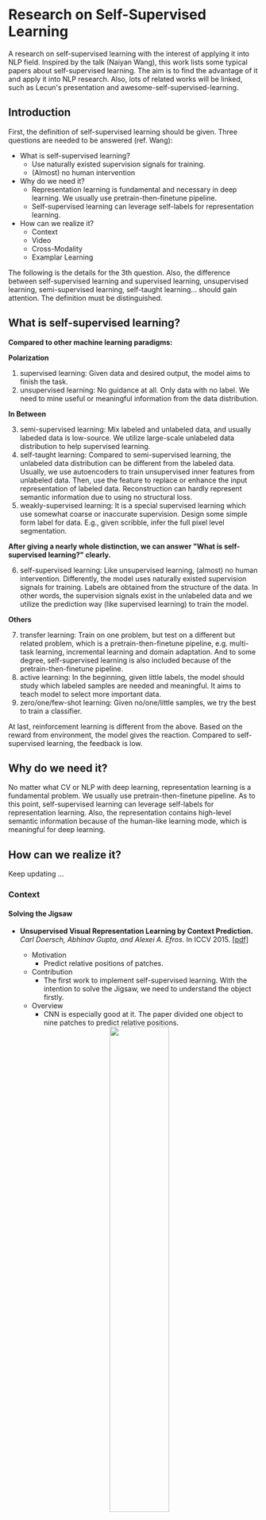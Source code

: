 # Research on Self-Supervised Learning

A research on self-supervised learning with the interest of applying it into NLP field. Inspired by the talk (Naiyan Wang), this work lists some typical papers about self-supervised learning. The aim is to find the advantage of it and apply it into NLP research. Also, lots of related works will be linked, such as Lecun's presentation and awesome-self-supervised-learning.

## Introduction

First, the definition of self-supervised learning should be given. Three questions are needed to be answered (ref. Wang):

* What is self-supervised learning?
	* Use naturally existed supervision signals for training.
	* (Almost) no human intervention
* Why do we need it?
	* Representation learning is fundamental and necessary in deep learning. We usually use pretrain-then-finetune pipeline.
	* Self-supervised learning can leverage self-labels for representation learning.
* How can we realize it?
	* Context
	* Video
	* Cross-Modality
	* Examplar Learning
	
The following is the details for the 3th question. Also, the difference between self-supervised learning and supervised learning, unsupervised learning, semi-supervised learning, self-taught learning... should gain attention. The definition must be distinguished.

## What is self-supervised learning?

**Compared to other machine learning paradigms:**

**Polarization**

1. supervised learning: Given data and desired output, the model aims to finish the task.
2. unsupervised learning: No guidance at all. Only data with no label. We need to mine useful or meaningful information from the data distribution.

**In Between**

3. semi-supervised learning: Mix labeled and unlabeled data, and usually labeded data is low-source. We utilize large-scale unlabeled data distribution to help supervised learning.
4. self-taught learning: Compared to semi-supervised learning, the unlabeled data distribution can be different from the labeled data. Usually, we use autoencoders to train unsupervised inner features from unlabeled data. Then, use the feature to replace or enhance the input representation of labeled data. Reconstruction can hardly represent semantic information due to using no structural loss.
5. weakly-supervised learning: It is a special supervised learning which use somewhat coarse or inaccurate supervision. Design some simple form label for data. E.g., given scribble, infer the full pixel level segmentation.

**After giving a nearly whole distinction, we can answer "What is self-supervised learning?" clearly.**

6. self-supervised learning: Like unsupervised learning, (almost) no human intervention. Differently, the model uses naturally existed supervision signals for training. Labels are obtained from the structure of the data. In other words, the supervision signals exist in the unlabeled data and we utilize the prediction way (like supervised learning) to train the model.

**Others**

7. transfer learning: Train on one problem, but test on a different but related problem, which is a pretrain-then-finetune pipeline, e.g. multi-task learning, incremental learning and domain adaptation. And to some degree, self-supervised learning is also included because of the pretrain-then-finetune pipeline.
8. active learning: In the beginning, given little labels, the model should study which labeled samples are needed and meaningful. It aims to teach model to select more important data.
9. zero/one/few-shot learning: Given no/one/little samples, we try the best to train a classifier.

At last, reinforcement learning is different from the above. Based on the reward from environment, the model gives the reaction. Compared to self-supervised learning, the feedback is low. 

## Why do we need it?

No matter what CV or NLP with deep learning, representation learning is a fundamental problem. We usually use pretrain-then-finetune pipeline. As to this point, self-supervised learning can leverage self-labels for representation learning. Also, the representation contains high-level semantic information because of the human-like learning mode, which is meaningful for deep learning.

## How can we realize it?

Keep updating ...

### Context

#### Solving the Jigsaw

* **Unsupervised Visual Representation Learning by Context Prediction.** *Carl Doersch, Abhinav Gupta, and Alexei A. Efros.* In ICCV 2015. [[pdf]](https://arxiv.org/pdf/1505.05192.pdf)
    * Motivation
        * Predict relative positions of patches.
    * Contribution
        * The first work to implement self-supervised learning. With the intention to solve the Jigsaw, we need to understand the object firstly.
    * Overview
        * CNN is especially good at it. The paper divided one object to nine patches to predict relative positions.
	<div align=center>
	    <img src="./Images/Jigsaw 1.png" height="50%" width="50%" />
	</div>
    
* **Unsupervised learning of visual representations by solving jigsaw puzzles.** *Noroozi, Mehdi and Favaro, Paolo.* In ECCV 2016. [[pdf]](http://arxiv.org/abs/1603.09246)
    * Motivation
        * Use stronger supervision, solve the real jigsaw problem. 
    * Contribution
        * Introduce the context-free network (CFN), a CNN whose features can be easily transferred between detection/classification and Jigsaw puzzle reassembly tasks.
    * Overview
	<div align=center>
	    <img src="./Images/Jigsaw 2.png" height="50%" width="50%" />
	</div>
    
#### Colorization

* **Context Encoders: Feature Learning by Impainting.** *Pathak, Deepak and Krahenbuhl, Philipp and Donahue, Jeff and Darrell, Trevor and Efros, Alexei A.* In CVPR 2016. [[pdf]](https://people.eecs.berkeley.edu/~pathak/papers/cvpr16.pdf)
    * Motivation
        * Given an image with a missing region, we train a convolutional neural network to regress to the missing pixel values. It is possible to learn and predict this structure.
	<div align=center>
	    <img src="./Images/Color 1-0.png" height="50%" width="50%" />
	</div>
	
    * Contribution
        * The model consists of an encoder capturing the context of an image into a compact latent feature representation and a decoder which uses that representation to produce the miss- ing image content.
        * Introduce a channel- wise fully-connected layer, which allows each unit in the decoder to reason about the entire image content.
        * With the advancement of adversarial loss.
	
    * Overview
        * The overall architecture is a simple encoder-decoder pipeline. The encoder takes an input image with missing regions and produces a latent feature representation of that image. The decoder takes this feature representation and produces the missing image content.
	<div align=center>
	    <img src="./Images/Color 1-1.png" height="50%" width="50%" />
	</div>

* **Colorful Image Colorization.** *Zhang, Richard and Isola, Phillip and Efros, Alexei A.* In ECCV 2016. [[pdf]](https://arxiv.org/abs/1603.08511)

    * Motivation
        * Given a grayscale photograph as input, this paper attacks the problem of hallucinating a plausible color version of the photograph. You have to know what the object is before you predict its color. E.g. Apple is red/green, sky is blue, etc.
	<div align=center>
	    <img src="./Images/Color 2-0.png" height="50%" width="50%" />
	</div>
	
    * Contribution
        * propose a fully automatic approach that produces vibrant and realistic colorizations.
        * The method successfully fools humans on 32% of the trials, significantly higher than previous methods. 
        * It shows that colorization can be a powerful pretext task for self-supervised feature learning, acting as a cross-channel encoder. 
	
    * Overview
	<div align=center>
	    <img src="./Images/Color 2-1.png" height="50%" width="50%" />
	</div>

### Video

#### Motion consistency

* **Unsupervised learning of visual representations using videos**. *Wang, Xiaolong and Gupta, Abhinav.*  In ICCV 2015. [[pdf]](https://www.cv-foundation.org/openaccess/content_iccv_2015/papers/Wang_Unsupervised_Learning_of_ICCV_2015_paper.pdf)
    * Motivation
        * Find corresponding pairs using visual tracking.
    * Contribution
        * Define a rank task to find corresponding two frames.
    * Overview


* **Dense optical flow prediction from a static image**. *Jacob Walker, Abhinav Gupta, and Martial Hebert*. In ICCV 2015. [[pdf]](https://www.cv-foundation.org/openaccess/content_iccv_2015/papers/Walker_Dense_Optical_Flow_ICCV_2015_paper.pdf)
    * Motivation
        * Directly predict motion,  Motion is not predictable by its nature.
    * Contribution
        * The ultimate goal is not to predict instance motion, but to learn common motion of visually similar objects.
    * Overview

* **Pose from Action: Unsupervised Learning of Pose Features based on Motion**. *Senthil Purushwalkam and Abhinav Gupta*.  In ECCVW 2016. [[pdf]](https://arxiv.org/pdf/1609.05420.pdf)
    * Motivation
        * Similar pose should have similar motion. 
    * Contribution
        * Learning appearance transformation.
    * Overview

#### Action Order

* **Shuffle and learn: unsupervised learning using temporal order verification**. *Misra, Ishan and Zitnick, C. Lawrence and Hebert, Martial*. In ECCV 2016. [[pdf]](https://arxiv.org/pdf/1603.08561.pdf)
    * Motivation
        * Is the temporal order of a video correct? 
    * Contribution
        * Encode the cause and effect of action.
    * Overview

* **Self-Supervised Video Representation Learning With Odd-One-Out Networks**. *Fernando, Basura and Bilen, Hakan and Gavves, Efstratios and Gould, Stephen*. In CVPR 2017. [[pdf]](https://arxiv.org/pdf/1611.06646.pdf)
    * Motivation
        * Is the temporal order of a video correct? 
    * Contribution
        * Define the task to find the odd sequence.
    * Overview
    

### Cross-Modality

* **TextTopicNet - Self-Supervised Learning of Visual Features Through Embedding Images on Semantic Text Spaces.** *Patel et al.* In CVPR 2017. [[pdf]](https://arxiv.org/pdf/1807.02110.pdf)
    * Motivation
        * Take advantage of multi-modal context (Wikipedia) for self-supervised learning.
    * Contribution
        * Train a CNN to predict the more probable pic to appear as an illustration.
        * SOTA performance in image classification, object detection, and multi-modal retrieval.
    * Overview

    


# Reference

1. The Presentation given by Yann LeCun in the Opening of IJCAI 2018: We Need a World Model.[ [pdf](https://cloud.tencent.com/developer/article/1356966), [chinese](http://ir.hit.edu.cn/~zyli/papers/lecun_ijcai18.pdf) ]
2. awesome-self-supervised-learning. [ [url](https://github.com/jason718/awesome-self-supervised-learning) ]
3. A Survey to Self-supervised learning. [ [ppt](http://link.zhihu.com/?target=http%3A//winsty.net/talks/self_supervised.pptx) ]
